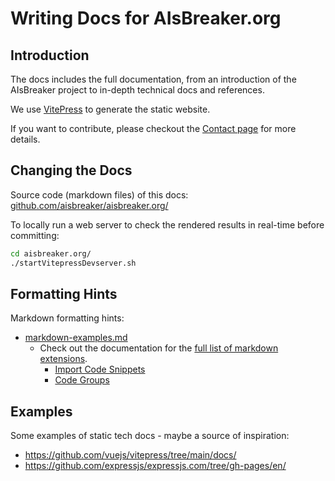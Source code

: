 # Writing Docs for AIsBreaker.org


## Introduction
The docs includes the full documentation, from an introduction of the AIsBreaker project to in-depth technical docs and references.

We use [VitePress](https://vitepress.dev/) to generate the static website.

If you want to contribute, please checkout the [Contact page](/contact) for more details.


## Changing the Docs
Source code (markdown files) of this docs: [github.com/aisbreaker/aisbreaker.org/](https://github.com/aisbreaker/aisbreaker.org/)

To locally run a web server to check the rendered results in real-time before committing:
```bash
cd aisbreaker.org/
./startVitepressDevserver.sh
```


## Formatting Hints
Markdown formatting hints:
- [markdown-examples.md](./markdown-examples.md)
  - Check out the documentation for the [full list of markdown extensions](https://vitepress.dev/guide/markdown).
    - [Import Code Snippets](https://vitepress.dev/guide/markdown#import-code-snippets)
    - [Code Groups](https://vitepress.dev/guide/markdown#code-groups)


## Examples
Some examples of static tech docs - maybe a source of inspiration:
- https://github.com/vuejs/vitepress/tree/main/docs/
- https://github.com/expressjs/expressjs.com/tree/gh-pages/en/

